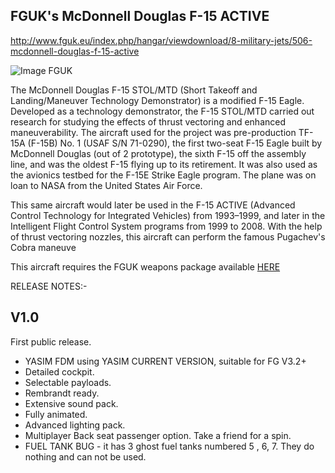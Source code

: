 FGUK's McDonnell Douglas F-15 ACTIVE
------------------------------------

http://www.fguk.eu/index.php/hangar/viewdownload/8-military-jets/506-mcdonnell-douglas-f-15-active

![Image FGUK](http://www.fguk.eu/images/jdownloads/screenshots/fgfs-screen-0214.png)


The McDonnell Douglas F-15 STOL/MTD (Short Takeoff and Landing/Maneuver Technology Demonstrator) is a modified F-15 Eagle. Developed as a technology demonstrator, the F-15 STOL/MTD carried out research for studying the effects of thrust vectoring and enhanced maneuverability. The aircraft used for the project was pre-production TF-15A (F-15B) No. 1 (USAF S/N 71-0290), the first two-seat F-15 Eagle built by McDonnell Douglas (out of 2 prototype), the sixth F-15 off the assembly line, and was the oldest F-15 flying up to its retirement. It was also used as the avionics testbed for the F-15E Strike Eagle program. The plane was on loan to NASA from the United States Air Force.

This same aircraft would later be used in the F-15 ACTIVE (Advanced Control Technology for Integrated Vehicles) from 1993–1999, and later in the Intelligent Flight Control System programs from 1999 to 2008. With the help of thrust vectoring nozzles, this aircraft can perform the famous Pugachev's Cobra maneuve

 
This aircraft requires the FGUK weapons package available <a href="http://www.fguk.eu/index.php/hangar/viewdownload/11-other-objects-and-vehicles/163-fguk-weapons-package">HERE</a>
 

RELEASE NOTES:-
 

V1.0
-----

First public release.

* YASIM FDM using YASIM CURRENT VERSION, suitable for FG V3.2+
* Detailed cockpit.
* Selectable payloads.
* Rembrandt ready.
* Extensive sound pack.
* Fully animated.
* Advanced lighting pack.
* Multiplayer Back seat passenger option. Take a friend for a spin.
* FUEL TANK BUG - it has 3 ghost fuel tanks numbered  5 , 6, 7. They do nothing and can not be used. 